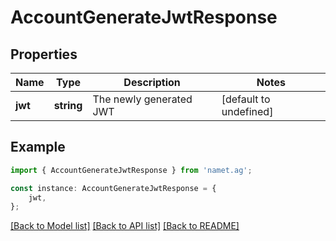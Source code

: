 # AccountGenerateJwtResponse


## Properties

Name | Type | Description | Notes
------------ | ------------- | ------------- | -------------
**jwt** | **string** | The newly generated JWT | [default to undefined]

## Example

```typescript
import { AccountGenerateJwtResponse } from 'namet.ag';

const instance: AccountGenerateJwtResponse = {
    jwt,
};
```

[[Back to Model list]](../README.md#documentation-for-models) [[Back to API list]](../README.md#documentation-for-api-endpoints) [[Back to README]](../README.md)
